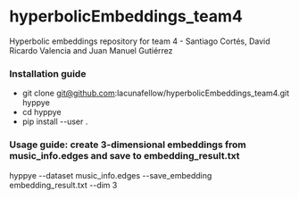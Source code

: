 # hyperbolicEmbeddings_team4
Hyperbolic embeddings repository for team 4 - Santiago Cortés, David Ricardo Valencia and Juan Manuel Gutiérrez

### Installation guide
* git clone git@github.com:lacunafellow/hyperbolicEmbeddings_team4.git hyppye
* cd hyppye
* pip install --user .

### Usage guide: create 3-dimensional embeddings from music_info.edges and save to embedding_result.txt
hyppye --dataset music_info.edges --save_embedding embedding_result.txt --dim 3

